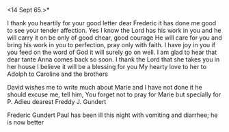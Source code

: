  <14 Sept 65.>*

I thank you heartily for your good letter dear Frederic it has done me good to see your tender affection. Yes I know the Lord has his work in you and he will carry it on be only of good chear, good courage He will care for you and bring his work in you to perfection, pray only with faith. I have joy in you if you feed on the word of God it will surely go on well. I am glad to hear that dear tante Anna comes back so soon. I thank the Lord that she takes you in her house I believe it will be a blessing for you My hearty love to her to Adolph to Caroline and the brothers

David wishes me to write much about Marie and I have not done it he should excuse me, tell him, You forget not to pray for Marie but specially for P. 
Adieu dearest Freddy
 J. Gundert

Frederic Gundert
Paul has been ill this night with vomiting and diarrhee; he is now better 